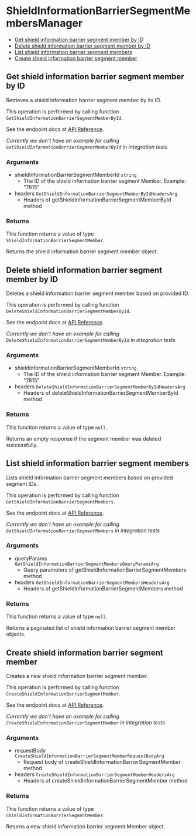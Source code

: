 # ShieldInformationBarrierSegmentMembersManager


- [Get shield information barrier segment member by ID](#get-shield-information-barrier-segment-member-by-id)
- [Delete shield information barrier segment member by ID](#delete-shield-information-barrier-segment-member-by-id)
- [List shield information barrier segment members](#list-shield-information-barrier-segment-members)
- [Create shield information barrier segment member](#create-shield-information-barrier-segment-member)

## Get shield information barrier segment member by ID

Retrieves a shield information barrier
segment member by its ID.

This operation is performed by calling function `GetShieldInformationBarrierSegmentMemberById`.

See the endpoint docs at
[API Reference](https://developer.box.com/reference/get-shield-information-barrier-segment-members-id/).

*Currently we don't have an example for calling `GetShieldInformationBarrierSegmentMemberById` in integration tests*

### Arguments

- shieldInformationBarrierSegmentMemberId `string`
  - The ID of the shield information barrier segment Member. Example: "7815"
- headers `GetShieldInformationBarrierSegmentMemberByIdHeadersArg`
  - Headers of getShieldInformationBarrierSegmentMemberById method


### Returns

This function returns a value of type `ShieldInformationBarrierSegmentMember`.

Returns the shield information barrier segment member object.


## Delete shield information barrier segment member by ID

Deletes a shield information barrier
segment member based on provided ID.

This operation is performed by calling function `DeleteShieldInformationBarrierSegmentMemberById`.

See the endpoint docs at
[API Reference](https://developer.box.com/reference/delete-shield-information-barrier-segment-members-id/).

*Currently we don't have an example for calling `DeleteShieldInformationBarrierSegmentMemberById` in integration tests*

### Arguments

- shieldInformationBarrierSegmentMemberId `string`
  - The ID of the shield information barrier segment Member. Example: "7815"
- headers `DeleteShieldInformationBarrierSegmentMemberByIdHeadersArg`
  - Headers of deleteShieldInformationBarrierSegmentMemberById method


### Returns

This function returns a value of type `null`.

Returns an empty response if the
segment member was deleted successfully.


## List shield information barrier segment members

Lists shield information barrier segment members
based on provided segment IDs.

This operation is performed by calling function `GetShieldInformationBarrierSegmentMembers`.

See the endpoint docs at
[API Reference](https://developer.box.com/reference/get-shield-information-barrier-segment-members/).

*Currently we don't have an example for calling `GetShieldInformationBarrierSegmentMembers` in integration tests*

### Arguments

- queryParams `GetShieldInformationBarrierSegmentMembersQueryParamsArg`
  - Query parameters of getShieldInformationBarrierSegmentMembers method
- headers `GetShieldInformationBarrierSegmentMembersHeadersArg`
  - Headers of getShieldInformationBarrierSegmentMembers method


### Returns

This function returns a value of type `null`.

Returns a paginated list of
shield information barrier segment member objects.


## Create shield information barrier segment member

Creates a new shield information barrier segment member.

This operation is performed by calling function `CreateShieldInformationBarrierSegmentMember`.

See the endpoint docs at
[API Reference](https://developer.box.com/reference/post-shield-information-barrier-segment-members/).

*Currently we don't have an example for calling `CreateShieldInformationBarrierSegmentMember` in integration tests*

### Arguments

- requestBody `CreateShieldInformationBarrierSegmentMemberRequestBodyArg`
  - Request body of createShieldInformationBarrierSegmentMember method
- headers `CreateShieldInformationBarrierSegmentMemberHeadersArg`
  - Headers of createShieldInformationBarrierSegmentMember method


### Returns

This function returns a value of type `ShieldInformationBarrierSegmentMember`.

Returns a new shield information barrier segment Member object.


